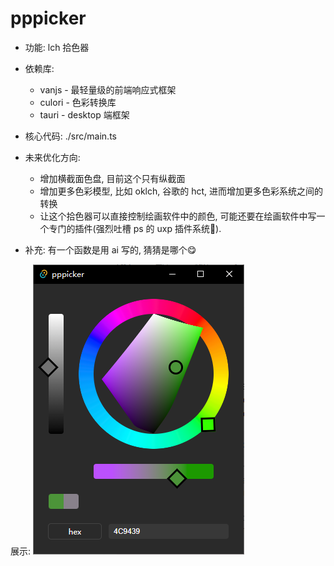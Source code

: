 # pppicker
 
- 功能: lch 拾色器

- 依赖库:
  - vanjs - 最轻量级的前端响应式框架
  - culori - 色彩转换库
  - tauri - desktop 端框架

- 核心代码: ./src/main.ts

- 未来优化方向:
  - 增加横截面色盘, 目前这个只有纵截面
  - 增加更多色彩模型, 比如 oklch, 谷歌的 hct, 进而增加更多色彩系统之间的转换
  - 让这个拾色器可以直接控制绘画软件中的颜色, 可能还要在绘画软件中写一个专门的插件(强烈吐槽 ps 的 uxp 插件系统🤮).

- 补充: 有一个函数是用 ai 写的, 猜猜是哪个😋

展示:
![图片](./pic/1.png)

